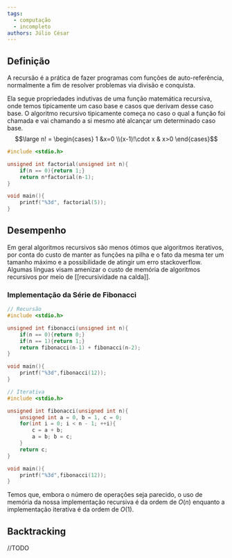 ```yaml
---
tags:
  - computação
  - incompleto
authors: Júlio César
---
```

## Definição

A recursão é a prática de fazer programas com funções de auto-referência, normalmente a fim de resolver problemas via divisão e conquista.

Ela segue propriedades indutivas de uma função matemática recursiva, onde temos tipicamente um caso base e casos que derivam desse caso base. O algoritmo recursivo tipicamente começa no caso o qual a função foi chamada e vai chamando a si mesmo até alcançar um determinado caso base.
$$\large n! = \begin{cases} 
1 &x=0 \\(x-1)!\cdot x & x>0
\end{cases}$$

```c
#include <stdio.h>

unsigned int factorial(unsigned int n){
	if(n == 0){return 1;}
	return n*factorial(n-1);
}

void main(){
	printf("%3d", factorial(5));
}
```

## Desempenho

Em geral algoritmos recursivos são menos ótimos que algoritmos iterativos, por conta do custo de manter as funções na pilha e o fato da mesma ter um tamanho máximo e a possibilidade de atingir um erro stackoverflow. Algumas línguas visam amenizar o custo de memória de algoritmos recursivos por meio de [[recursividade na calda]].

### Implementação da Série de Fibonacci

```c
// Recursão
#include <stdio.h>

unsigned int fibonacci(unsigned int n){
	if(n == 0){return 0;}
	if(n == 1){return 1;}
	return fibonacci(n-1) + fibonacci(n-2);
}

void main(){
	printf("%3d",fibonacci(12));
}
```

```c
// Iterativa
#include <stdio.h>

unsigned int fibonacci(unsigned int n){
	unsigned int a = 0, b = 1, c = 0;
	for(int i = 0; i < n - 1; ++i){
		c = a + b;
		a = b; b = c;
	}
	return c;
}

void main(){
	printf("%3d",fibonacci(12));
}
```

Temos que, embora o número de operações seja parecido, o uso de memória da nossa implementação recursiva é da ordem de $O(n)$ enquanto a implementação iterativa é da ordem de $O(1)$.
## Backtracking

//TODO